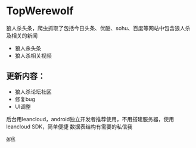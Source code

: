 # TopWerewolf
狼人杀头条，爬虫抓取了包括今日头条、优酷、sohu、百度等网站中包含狼人杀及相关的新闻

- 狼人杀头条
- 狼人杀相关视频 

## 更新内容： 

- 狼人杀论坛社区 
- 修复bug 
- UI调整

后台用leancloud，android独立开发者推荐使用，不用搭建服务器，使用leancloud SDK，简单便捷
数据表结构有需要的私信我

[apk](https://github.com/imyetse/TopWerewolf/blob/master/apk)
